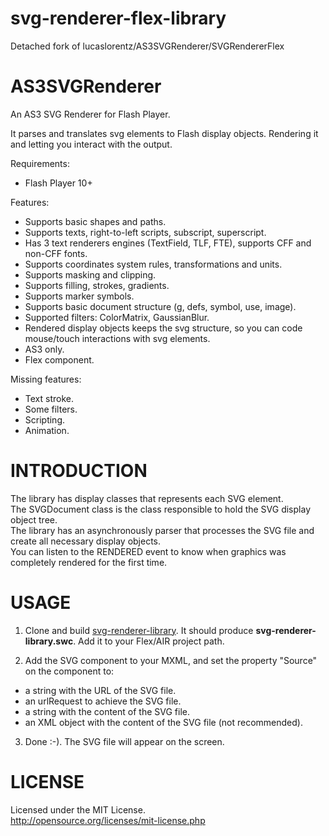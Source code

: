 # svg-renderer-flex-library
Detached fork of lucaslorentz/AS3SVGRenderer/SVGRendererFlex

AS3SVGRenderer
==============

An AS3 SVG Renderer for Flash Player.

It parses and translates svg elements to Flash display objects. Rendering it and letting you interact with the output.

Requirements:
* Flash Player 10+

Features:
* Supports basic shapes and paths.
* Supports texts, right-to-left scripts, subscript, superscript.
* Has 3 text renderers engines (TextField, TLF, FTE), supports CFF and non-CFF fonts.
* Supports coordinates system rules, transformations and units.
* Supports masking and clipping.
* Supports filling, strokes, gradients.
* Supports marker symbols.
* Supports basic document structure (g, defs, symbol, use, image).
* Supported filters: ColorMatrix, GaussianBlur.
* Rendered display objects keeps the svg structure, so you can code mouse/touch interactions with svg elements.
* AS3 only.
* Flex component.

Missing features:
* Text stroke.
* Some filters.
* Scripting.
* Animation.

INTRODUCTION
==============

The library has display classes that represents each SVG element.  
The SVGDocument class is the class responsible to hold the SVG display object tree.  
The library has an asynchronously parser that processes the SVG file and create all necessary display objects.  
You can listen to the RENDERED event to know when graphics was completely rendered for the first time.  

USAGE
==============

1. Clone and build [svg-renderer-library](https://github.com/ciacob/svg-renderer-library.git). It should produce **svg-renderer-library.swc**. Add it to your Flex/AIR project path.

2. Add the SVG component to your MXML, and set the property "Source" on the component to:
  * a string with the URL of the SVG file.
  * an urlRequest to achieve the SVG file.
  * a string with the content of the SVG file.
  * an XML object with the content of the SVG file (not recommended).

3. Done :-). The SVG file will appear on the screen.

LICENSE
==============
Licensed under the MIT License.  
http://opensource.org/licenses/mit-license.php
